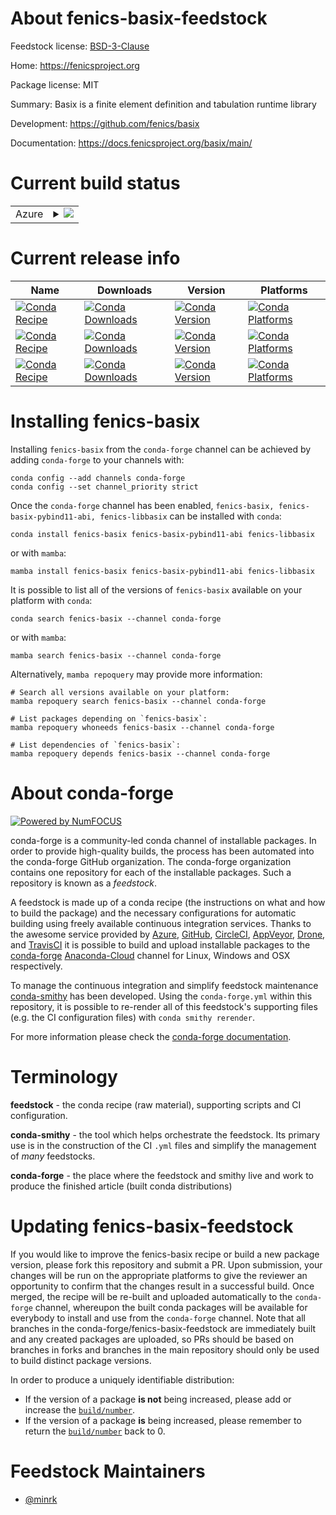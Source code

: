 About fenics-basix-feedstock
============================

Feedstock license: [BSD-3-Clause](https://github.com/conda-forge/fenics-basix-feedstock/blob/main/LICENSE.txt)

Home: https://fenicsproject.org

Package license: MIT

Summary: Basix is a finite element definition and tabulation runtime library

Development: https://github.com/fenics/basix

Documentation: https://docs.fenicsproject.org/basix/main/

Current build status
====================


<table>
    
  <tr>
    <td>Azure</td>
    <td>
      <details>
        <summary>
          <a href="https://dev.azure.com/conda-forge/feedstock-builds/_build/latest?definitionId=16330&branchName=main">
            <img src="https://dev.azure.com/conda-forge/feedstock-builds/_apis/build/status/fenics-basix-feedstock?branchName=main">
          </a>
        </summary>
        <table>
          <thead><tr><th>Variant</th><th>Status</th></tr></thead>
          <tbody><tr>
              <td>linux_64_python3.10.____cpython</td>
              <td>
                <a href="https://dev.azure.com/conda-forge/feedstock-builds/_build/latest?definitionId=16330&branchName=main">
                  <img src="https://dev.azure.com/conda-forge/feedstock-builds/_apis/build/status/fenics-basix-feedstock?branchName=main&jobName=linux&configuration=linux%20linux_64_python3.10.____cpython" alt="variant">
                </a>
              </td>
            </tr><tr>
              <td>linux_64_python3.11.____cpython</td>
              <td>
                <a href="https://dev.azure.com/conda-forge/feedstock-builds/_build/latest?definitionId=16330&branchName=main">
                  <img src="https://dev.azure.com/conda-forge/feedstock-builds/_apis/build/status/fenics-basix-feedstock?branchName=main&jobName=linux&configuration=linux%20linux_64_python3.11.____cpython" alt="variant">
                </a>
              </td>
            </tr><tr>
              <td>linux_64_python3.8.____cpython</td>
              <td>
                <a href="https://dev.azure.com/conda-forge/feedstock-builds/_build/latest?definitionId=16330&branchName=main">
                  <img src="https://dev.azure.com/conda-forge/feedstock-builds/_apis/build/status/fenics-basix-feedstock?branchName=main&jobName=linux&configuration=linux%20linux_64_python3.8.____cpython" alt="variant">
                </a>
              </td>
            </tr><tr>
              <td>linux_64_python3.9.____cpython</td>
              <td>
                <a href="https://dev.azure.com/conda-forge/feedstock-builds/_build/latest?definitionId=16330&branchName=main">
                  <img src="https://dev.azure.com/conda-forge/feedstock-builds/_apis/build/status/fenics-basix-feedstock?branchName=main&jobName=linux&configuration=linux%20linux_64_python3.9.____cpython" alt="variant">
                </a>
              </td>
            </tr><tr>
              <td>linux_aarch64_python3.10.____cpython</td>
              <td>
                <a href="https://dev.azure.com/conda-forge/feedstock-builds/_build/latest?definitionId=16330&branchName=main">
                  <img src="https://dev.azure.com/conda-forge/feedstock-builds/_apis/build/status/fenics-basix-feedstock?branchName=main&jobName=linux&configuration=linux%20linux_aarch64_python3.10.____cpython" alt="variant">
                </a>
              </td>
            </tr><tr>
              <td>linux_aarch64_python3.11.____cpython</td>
              <td>
                <a href="https://dev.azure.com/conda-forge/feedstock-builds/_build/latest?definitionId=16330&branchName=main">
                  <img src="https://dev.azure.com/conda-forge/feedstock-builds/_apis/build/status/fenics-basix-feedstock?branchName=main&jobName=linux&configuration=linux%20linux_aarch64_python3.11.____cpython" alt="variant">
                </a>
              </td>
            </tr><tr>
              <td>linux_aarch64_python3.8.____cpython</td>
              <td>
                <a href="https://dev.azure.com/conda-forge/feedstock-builds/_build/latest?definitionId=16330&branchName=main">
                  <img src="https://dev.azure.com/conda-forge/feedstock-builds/_apis/build/status/fenics-basix-feedstock?branchName=main&jobName=linux&configuration=linux%20linux_aarch64_python3.8.____cpython" alt="variant">
                </a>
              </td>
            </tr><tr>
              <td>linux_aarch64_python3.9.____cpython</td>
              <td>
                <a href="https://dev.azure.com/conda-forge/feedstock-builds/_build/latest?definitionId=16330&branchName=main">
                  <img src="https://dev.azure.com/conda-forge/feedstock-builds/_apis/build/status/fenics-basix-feedstock?branchName=main&jobName=linux&configuration=linux%20linux_aarch64_python3.9.____cpython" alt="variant">
                </a>
              </td>
            </tr><tr>
              <td>linux_ppc64le_python3.10.____cpython</td>
              <td>
                <a href="https://dev.azure.com/conda-forge/feedstock-builds/_build/latest?definitionId=16330&branchName=main">
                  <img src="https://dev.azure.com/conda-forge/feedstock-builds/_apis/build/status/fenics-basix-feedstock?branchName=main&jobName=linux&configuration=linux%20linux_ppc64le_python3.10.____cpython" alt="variant">
                </a>
              </td>
            </tr><tr>
              <td>linux_ppc64le_python3.11.____cpython</td>
              <td>
                <a href="https://dev.azure.com/conda-forge/feedstock-builds/_build/latest?definitionId=16330&branchName=main">
                  <img src="https://dev.azure.com/conda-forge/feedstock-builds/_apis/build/status/fenics-basix-feedstock?branchName=main&jobName=linux&configuration=linux%20linux_ppc64le_python3.11.____cpython" alt="variant">
                </a>
              </td>
            </tr><tr>
              <td>linux_ppc64le_python3.8.____cpython</td>
              <td>
                <a href="https://dev.azure.com/conda-forge/feedstock-builds/_build/latest?definitionId=16330&branchName=main">
                  <img src="https://dev.azure.com/conda-forge/feedstock-builds/_apis/build/status/fenics-basix-feedstock?branchName=main&jobName=linux&configuration=linux%20linux_ppc64le_python3.8.____cpython" alt="variant">
                </a>
              </td>
            </tr><tr>
              <td>linux_ppc64le_python3.9.____cpython</td>
              <td>
                <a href="https://dev.azure.com/conda-forge/feedstock-builds/_build/latest?definitionId=16330&branchName=main">
                  <img src="https://dev.azure.com/conda-forge/feedstock-builds/_apis/build/status/fenics-basix-feedstock?branchName=main&jobName=linux&configuration=linux%20linux_ppc64le_python3.9.____cpython" alt="variant">
                </a>
              </td>
            </tr><tr>
              <td>osx_64_python3.10.____cpython</td>
              <td>
                <a href="https://dev.azure.com/conda-forge/feedstock-builds/_build/latest?definitionId=16330&branchName=main">
                  <img src="https://dev.azure.com/conda-forge/feedstock-builds/_apis/build/status/fenics-basix-feedstock?branchName=main&jobName=osx&configuration=osx%20osx_64_python3.10.____cpython" alt="variant">
                </a>
              </td>
            </tr><tr>
              <td>osx_64_python3.11.____cpython</td>
              <td>
                <a href="https://dev.azure.com/conda-forge/feedstock-builds/_build/latest?definitionId=16330&branchName=main">
                  <img src="https://dev.azure.com/conda-forge/feedstock-builds/_apis/build/status/fenics-basix-feedstock?branchName=main&jobName=osx&configuration=osx%20osx_64_python3.11.____cpython" alt="variant">
                </a>
              </td>
            </tr><tr>
              <td>osx_64_python3.8.____cpython</td>
              <td>
                <a href="https://dev.azure.com/conda-forge/feedstock-builds/_build/latest?definitionId=16330&branchName=main">
                  <img src="https://dev.azure.com/conda-forge/feedstock-builds/_apis/build/status/fenics-basix-feedstock?branchName=main&jobName=osx&configuration=osx%20osx_64_python3.8.____cpython" alt="variant">
                </a>
              </td>
            </tr><tr>
              <td>osx_64_python3.9.____cpython</td>
              <td>
                <a href="https://dev.azure.com/conda-forge/feedstock-builds/_build/latest?definitionId=16330&branchName=main">
                  <img src="https://dev.azure.com/conda-forge/feedstock-builds/_apis/build/status/fenics-basix-feedstock?branchName=main&jobName=osx&configuration=osx%20osx_64_python3.9.____cpython" alt="variant">
                </a>
              </td>
            </tr><tr>
              <td>osx_arm64_python3.10.____cpython</td>
              <td>
                <a href="https://dev.azure.com/conda-forge/feedstock-builds/_build/latest?definitionId=16330&branchName=main">
                  <img src="https://dev.azure.com/conda-forge/feedstock-builds/_apis/build/status/fenics-basix-feedstock?branchName=main&jobName=osx&configuration=osx%20osx_arm64_python3.10.____cpython" alt="variant">
                </a>
              </td>
            </tr><tr>
              <td>osx_arm64_python3.11.____cpython</td>
              <td>
                <a href="https://dev.azure.com/conda-forge/feedstock-builds/_build/latest?definitionId=16330&branchName=main">
                  <img src="https://dev.azure.com/conda-forge/feedstock-builds/_apis/build/status/fenics-basix-feedstock?branchName=main&jobName=osx&configuration=osx%20osx_arm64_python3.11.____cpython" alt="variant">
                </a>
              </td>
            </tr><tr>
              <td>osx_arm64_python3.8.____cpython</td>
              <td>
                <a href="https://dev.azure.com/conda-forge/feedstock-builds/_build/latest?definitionId=16330&branchName=main">
                  <img src="https://dev.azure.com/conda-forge/feedstock-builds/_apis/build/status/fenics-basix-feedstock?branchName=main&jobName=osx&configuration=osx%20osx_arm64_python3.8.____cpython" alt="variant">
                </a>
              </td>
            </tr><tr>
              <td>osx_arm64_python3.9.____cpython</td>
              <td>
                <a href="https://dev.azure.com/conda-forge/feedstock-builds/_build/latest?definitionId=16330&branchName=main">
                  <img src="https://dev.azure.com/conda-forge/feedstock-builds/_apis/build/status/fenics-basix-feedstock?branchName=main&jobName=osx&configuration=osx%20osx_arm64_python3.9.____cpython" alt="variant">
                </a>
              </td>
            </tr>
          </tbody>
        </table>
      </details>
    </td>
  </tr>
</table>

Current release info
====================

| Name | Downloads | Version | Platforms |
| --- | --- | --- | --- |
| [![Conda Recipe](https://img.shields.io/badge/recipe-fenics--basix-green.svg)](https://anaconda.org/conda-forge/fenics-basix) | [![Conda Downloads](https://img.shields.io/conda/dn/conda-forge/fenics-basix.svg)](https://anaconda.org/conda-forge/fenics-basix) | [![Conda Version](https://img.shields.io/conda/vn/conda-forge/fenics-basix.svg)](https://anaconda.org/conda-forge/fenics-basix) | [![Conda Platforms](https://img.shields.io/conda/pn/conda-forge/fenics-basix.svg)](https://anaconda.org/conda-forge/fenics-basix) |
| [![Conda Recipe](https://img.shields.io/badge/recipe-fenics--basix--pybind11--abi-green.svg)](https://anaconda.org/conda-forge/fenics-basix-pybind11-abi) | [![Conda Downloads](https://img.shields.io/conda/dn/conda-forge/fenics-basix-pybind11-abi.svg)](https://anaconda.org/conda-forge/fenics-basix-pybind11-abi) | [![Conda Version](https://img.shields.io/conda/vn/conda-forge/fenics-basix-pybind11-abi.svg)](https://anaconda.org/conda-forge/fenics-basix-pybind11-abi) | [![Conda Platforms](https://img.shields.io/conda/pn/conda-forge/fenics-basix-pybind11-abi.svg)](https://anaconda.org/conda-forge/fenics-basix-pybind11-abi) |
| [![Conda Recipe](https://img.shields.io/badge/recipe-fenics--libbasix-green.svg)](https://anaconda.org/conda-forge/fenics-libbasix) | [![Conda Downloads](https://img.shields.io/conda/dn/conda-forge/fenics-libbasix.svg)](https://anaconda.org/conda-forge/fenics-libbasix) | [![Conda Version](https://img.shields.io/conda/vn/conda-forge/fenics-libbasix.svg)](https://anaconda.org/conda-forge/fenics-libbasix) | [![Conda Platforms](https://img.shields.io/conda/pn/conda-forge/fenics-libbasix.svg)](https://anaconda.org/conda-forge/fenics-libbasix) |

Installing fenics-basix
=======================

Installing `fenics-basix` from the `conda-forge` channel can be achieved by adding `conda-forge` to your channels with:

```
conda config --add channels conda-forge
conda config --set channel_priority strict
```

Once the `conda-forge` channel has been enabled, `fenics-basix, fenics-basix-pybind11-abi, fenics-libbasix` can be installed with `conda`:

```
conda install fenics-basix fenics-basix-pybind11-abi fenics-libbasix
```

or with `mamba`:

```
mamba install fenics-basix fenics-basix-pybind11-abi fenics-libbasix
```

It is possible to list all of the versions of `fenics-basix` available on your platform with `conda`:

```
conda search fenics-basix --channel conda-forge
```

or with `mamba`:

```
mamba search fenics-basix --channel conda-forge
```

Alternatively, `mamba repoquery` may provide more information:

```
# Search all versions available on your platform:
mamba repoquery search fenics-basix --channel conda-forge

# List packages depending on `fenics-basix`:
mamba repoquery whoneeds fenics-basix --channel conda-forge

# List dependencies of `fenics-basix`:
mamba repoquery depends fenics-basix --channel conda-forge
```


About conda-forge
=================

[![Powered by
NumFOCUS](https://img.shields.io/badge/powered%20by-NumFOCUS-orange.svg?style=flat&colorA=E1523D&colorB=007D8A)](https://numfocus.org)

conda-forge is a community-led conda channel of installable packages.
In order to provide high-quality builds, the process has been automated into the
conda-forge GitHub organization. The conda-forge organization contains one repository
for each of the installable packages. Such a repository is known as a *feedstock*.

A feedstock is made up of a conda recipe (the instructions on what and how to build
the package) and the necessary configurations for automatic building using freely
available continuous integration services. Thanks to the awesome service provided by
[Azure](https://azure.microsoft.com/en-us/services/devops/), [GitHub](https://github.com/),
[CircleCI](https://circleci.com/), [AppVeyor](https://www.appveyor.com/),
[Drone](https://cloud.drone.io/welcome), and [TravisCI](https://travis-ci.com/)
it is possible to build and upload installable packages to the
[conda-forge](https://anaconda.org/conda-forge) [Anaconda-Cloud](https://anaconda.org/)
channel for Linux, Windows and OSX respectively.

To manage the continuous integration and simplify feedstock maintenance
[conda-smithy](https://github.com/conda-forge/conda-smithy) has been developed.
Using the ``conda-forge.yml`` within this repository, it is possible to re-render all of
this feedstock's supporting files (e.g. the CI configuration files) with ``conda smithy rerender``.

For more information please check the [conda-forge documentation](https://conda-forge.org/docs/).

Terminology
===========

**feedstock** - the conda recipe (raw material), supporting scripts and CI configuration.

**conda-smithy** - the tool which helps orchestrate the feedstock.
                   Its primary use is in the construction of the CI ``.yml`` files
                   and simplify the management of *many* feedstocks.

**conda-forge** - the place where the feedstock and smithy live and work to
                  produce the finished article (built conda distributions)


Updating fenics-basix-feedstock
===============================

If you would like to improve the fenics-basix recipe or build a new
package version, please fork this repository and submit a PR. Upon submission,
your changes will be run on the appropriate platforms to give the reviewer an
opportunity to confirm that the changes result in a successful build. Once
merged, the recipe will be re-built and uploaded automatically to the
`conda-forge` channel, whereupon the built conda packages will be available for
everybody to install and use from the `conda-forge` channel.
Note that all branches in the conda-forge/fenics-basix-feedstock are
immediately built and any created packages are uploaded, so PRs should be based
on branches in forks and branches in the main repository should only be used to
build distinct package versions.

In order to produce a uniquely identifiable distribution:
 * If the version of a package **is not** being increased, please add or increase
   the [``build/number``](https://docs.conda.io/projects/conda-build/en/latest/resources/define-metadata.html#build-number-and-string).
 * If the version of a package **is** being increased, please remember to return
   the [``build/number``](https://docs.conda.io/projects/conda-build/en/latest/resources/define-metadata.html#build-number-and-string)
   back to 0.

Feedstock Maintainers
=====================

* [@minrk](https://github.com/minrk/)

